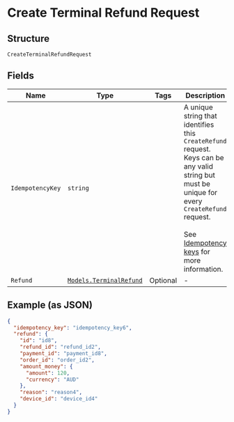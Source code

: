 
# Create Terminal Refund Request

## Structure

`CreateTerminalRefundRequest`

## Fields

| Name | Type | Tags | Description |
|  --- | --- | --- | --- |
| `IdempotencyKey` | `string` |  | A unique string that identifies this `CreateRefund` request. Keys can be any valid string but<br>must be unique for every `CreateRefund` request.<br><br>See [Idempotency keys](https://developer.squareup.com/docs/basics/api101/idempotency) for more information. |
| `Refund` | [`Models.TerminalRefund`](/doc/models/terminal-refund.md) | Optional | - |

## Example (as JSON)

```json
{
  "idempotency_key": "idempotency_key6",
  "refund": {
    "id": "id8",
    "refund_id": "refund_id2",
    "payment_id": "payment_id8",
    "order_id": "order_id2",
    "amount_money": {
      "amount": 120,
      "currency": "AUD"
    },
    "reason": "reason4",
    "device_id": "device_id4"
  }
}
```

